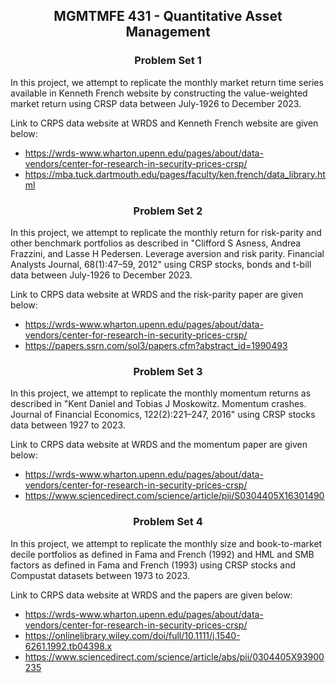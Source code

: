 ## <center>MGMTMFE 431 - Quantitative Asset Management</center>

### <center>Problem Set 1</center>

In this project, we attempt to replicate the monthly market return time series available in Kenneth French website by constructing the value-weighted market return using CRSP data between July-1926 to December 2023.

Link to CRPS data website at WRDS and Kenneth French website are given below:

- https://wrds-www.wharton.upenn.edu/pages/about/data-vendors/center-for-research-in-security-prices-crsp/
- https://mba.tuck.dartmouth.edu/pages/faculty/ken.french/data_library.html

### <center>Problem Set 2</center>

In this project, we attempt to replicate the monthly return for risk-parity and other benchmark portfolios as described in "Clifford S Asness, Andrea Frazzini, and Lasse H Pedersen. Leverage aversion and risk parity. Financial Analysts Journal, 68(1):47–59, 2012" using CRSP stocks, bonds and t-bill data between July-1926 to December 2023.

Link to CRPS data website at WRDS and the risk-parity paper are given below:

- https://wrds-www.wharton.upenn.edu/pages/about/data-vendors/center-for-research-in-security-prices-crsp/
- https://papers.ssrn.com/sol3/papers.cfm?abstract_id=1990493

### <center>Problem Set 3</center>

In this project, we attempt to replicate the monthly momentum returns as described in "Kent Daniel and Tobias J Moskowitz. Momentum crashes. Journal of Financial Economics, 122(2):221–247, 2016" using CRSP stocks data between 1927 to 2023.

Link to CRPS data website at WRDS and the momentum paper are given below:

- https://wrds-www.wharton.upenn.edu/pages/about/data-vendors/center-for-research-in-security-prices-crsp/
- https://www.sciencedirect.com/science/article/pii/S0304405X16301490

### <center>Problem Set 4</center>

In this project, we attempt to replicate the monthly size and book-to-market decile portfolios as defined in Fama and French (1992) and HML and SMB factors as defined in Fama and French (1993) using CRSP stocks and Compustat datasets between 1973 to 2023.

Link to CRPS data website at WRDS and the papers are given below:

- https://wrds-www.wharton.upenn.edu/pages/about/data-vendors/center-for-research-in-security-prices-crsp/
- https://onlinelibrary.wiley.com/doi/full/10.1111/j.1540-6261.1992.tb04398.x
- https://www.sciencedirect.com/science/article/abs/pii/0304405X93900235

